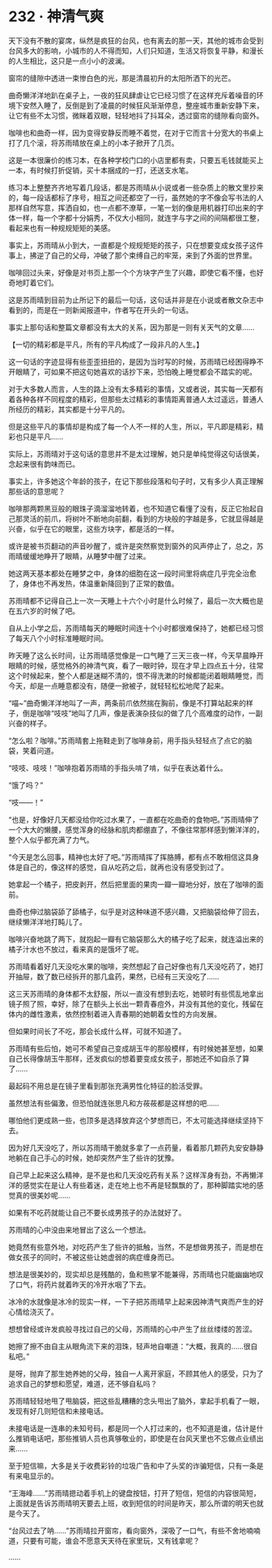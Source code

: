 # 232 · 神清气爽

天下没有不散的宴席，纵然是疯狂的台风，也有离去的那一天，其他的城市会受到台风多大的影响，小城市的人不得而知，人们只知道，生活又将恢复平静，和漫长的人生相比，这只是一点小小的波澜。

窗帘的缝隙中透进一束惨白色的光，那是清晨初升的太阳所洒下的光芒。

曲奇懒洋洋地趴在桌子上，一夜的狂风肆虐让它已经习惯了在这样充斥着噪音的环境下安然入睡了，反倒是到了凌晨的时候狂风渐渐停息，整座城市重新安静下来，让它有些不太习惯，微眯着双眼，轻轻地抖了抖耳朵，透过窗帘的缝隙看向窗外。

咖啡也和曲奇一样，因为变得安静反而睡不着觉，在对于它而言十分宽大的书桌上打了几个滚，将苏雨晴放在桌上的小本子掀开了几页。

这是一本很廉价的练习本，在各种学校门口的小店里都有卖，只要五毛钱就能买上一本，有时候打折促销，买十本捆成的一打，还送支水笔。

练习本上整整齐齐地写着几段话，都是苏雨晴从小说或者一些杂质上的散文里抄来的，每一段话都标了序号，相互之间还都空了一行，虽然她的字不像会写书法的人那样自然写意，挥洒自如，也一点都不潦草，一笔一划的像是用机器打印出来的字体一样，每一个字都十分娟秀，不仅大小相同，就连字与字之间的间隔都很工整，看起来也有一种规规矩矩的美感。

事实上，苏雨晴从小到大，一直都是个规规矩矩的孩子，只在想要变成女孩子这件事上，拂逆了自己的父母，冲破了那个束缚自己的牢笼，来到了外面的世界里。

咖啡回过头来，好像是对书页上那一个个方块字产生了兴趣，即使它看不懂，也好奇地盯着它们。

这是苏雨晴到目前为止所记下的最后一句话，这句话并非是在小说或者散文杂志中看到的，而是在一则新闻报道中，作者写在开头的一句话。

事实上那句话和整篇文章都没有太大的关系，因为那是一则有关天气的文章……

【一切的精彩都是平凡，所有的平凡构成了一段非凡的人生。】

这一句话的字迹显得有些歪歪扭扭的，是因为当时写的时候，苏雨晴已经困得睁不开眼睛了，可如果不把这句她喜欢的话抄下来，恐怕晚上睡觉都会不踏实的呢。

对于大多数人而言，人生的路上没有太多精彩的事情，又或者说，其实每一天都有着各种各样不同程度的精彩，但那些太过精彩的事情距离普通人太过遥远，普通人所经历的精彩，其实都是十分平凡的。

但是这些平凡的事情却是构成了每一个人不一样的人生，所以，平凡即是精彩，精彩也只是平凡……

实际上，苏雨晴对于这句话的意思并不是太过理解，她只是单纯觉得这句话很美，念起来很有韵味而已。

事实上，许多她这个年龄的孩子，在记下那些段落和句子时，又有多少人真正理解那些话的意思呢？

咖啡那两颗黑豆般的眼珠子滴溜溜地转着，也不知道它看懂了没有，反正它抬起自己那灵活的前爪，将树叶不断地向前翻，看到的方块般的字越是多，它就显得越是兴奋，似乎在它的眼里，这些方块字，都是活的一样。

或许是被书页翻动的声音吵醒了，或许是突然察觉到窗外的风声停止了，总之，苏雨晴缓缓地睁开了眼睛，从睡梦中醒了过来。

她这两天基本都处在睡梦之中，身体的细胞在这一段时间里将病症几乎完全治愈了，身体也不再发热，体温重新降回到了正常的数值。

苏雨晴都不记得自己上一次一天睡上十六个小时是什么时候了，最后一次大概也是在五六岁的时候了吧。

自从上小学之后，苏雨晴每天的睡眠时间连十个小时都很难保持了，她都已经习惯了每天八个小时标准睡眠时间。

昨天睡了这么长时间，让苏雨晴感觉像是一口气睡了三天三夜一样，今天早晨睁开眼睛的时候，感觉格外的神清气爽，看了一眼时钟，现在才早上四点五十分，往常这个时候起来，整个人都是迷糊不清的，恨不得洗漱的时候都能闭着眼睛睡觉，而今天，却是一点睡意都没有，随便一掀被子，就轻轻松松地爬了起来。

“喵~”曲奇懒洋洋地叫了一声，两条前爪依然揣在胸前，像是不打算站起来的样子，倒是咖啡“吱吱”地叫了几声，像是表演杂技似的做了几个高难度的动作，一副兴奋的样子。

“怎么啦？咖啡。”苏雨晴套上拖鞋走到了咖啡身前，用手指头轻轻点了点它的脑袋，笑着问道。

“吱吱、吱吱！”咖啡抱着苏雨晴的手指头啃了啃，似乎在表达着什么。

“饿了吗？”

“吱——！”

“也是，好像好几天都没给你吃过水果了，一直都在吃曲奇的食物吧。”苏雨晴伸了一个大大的懒腰，感觉浑身的经脉和肌肉都绷直了，不像往常那样感到懒洋洋的，整个人似乎都充满了力气。

“今天是怎么回事，精神也太好了吧。”苏雨晴挥了挥胳膊，都有点不敢相信这具身体是自己的，像这样的感觉，自从吃药之后，就再也没有感受到过了。

她拿起一个橘子，把皮剥开，然后把里面的果肉一瓣一瓣地分好，放在了咖啡的面前。

曲奇也伸过脑袋舔了舔橘子，似乎是对这种味道不感兴趣，又把脑袋给伸了回去，继续懒洋洋地打盹儿了。

咖啡兴奋地跳了两下，就抱起一瓣有它脑袋那么大的橘子吃了起来，就连溢出来的橘子汁水也不放过，看来真的是饿坏了呢。

苏雨晴看着好几天没吃水果的咖啡，突然想起了自己好像也有几天没吃药了，她打开抽屉，数了数已经拆开的那几盒药，果然，已经有三天没吃了……

这三天苏雨晴的身体都不太舒服，所以一直没有想到去吃，她顿时有些慌乱地拿出镜子照了照，幸好，除了在额头上长出一颗青春痘外，并没有其他的变化，残留在体内的雌性激素，依然控制着进入青春期的她朝着女性的方向发展。

但如果时间长了不吃，那会长成什么样，可就不知道了。

苏雨晴有些后怕，她可不希望自己变成胡玉牛的那般模样，有时候她甚至想，如果自己长得像胡玉牛那样，还发疯似的想着要变成女孩子，那她还不如自杀了算了……

最起码不用总是在镜子里看到那张充满男性化特征的脸活受罪。

虽然想法有些偏激，但恐怕就连张思凡和方莜莜都是这样想的吧……

哪怕他们更成熟一些，也顶多是选择放弃这个梦想而已，不太可能选择继续坚持下去。

因为好几天没吃了，所以苏雨晴干脆就多拿了一点药量，看着那几颗药丸安安静静地躺在自己手心的时候，她却突然产生了些许的犹豫。

自己早上起来这么精神，是不是也和几天没吃药有关系？这样浑身有劲，不再懒洋洋的感觉实在是让人有些着迷，走在地上也不再是轻飘飘的了，那种脚踏实地的感觉真的很美妙呢……

如果有不吃药就能让自己不要长成男孩子的办法就好了。

苏雨晴的心中没由来地冒出了这么一个想法。

她竟然有些意外地，对吃药产生了些许的抵触，当然，不是想做男孩子，而是想在做女孩子的同时，不被这些让她虚弱的病症缠身而已。

想法是很美妙的，现实却总是残酷的，鱼和熊掌不能兼得，苏雨晴也只能幽幽地叹了口气，将药片就着昨天的冷开水咽了下去。

冰冷的水就像是冰冷的现实一样，一下子把苏雨晴早上起来因神清气爽而产生的好心情给浇灭了。

想想曾经或许发疯般寻找过自己的父母，苏雨晴的心中产生了丝丝缕缕的苦涩。

她擦了擦不由自主从眼角流下来的泪珠，轻声地自嘲道：“大概，我真的……很自私吧。”

是呀，抛弃了那生她养她的父母，独自一人离开家庭，不顾其他人的感受，只为了追求自己的梦想和愿望，难道，还不够自私吗？

苏雨晴轻轻地甩了甩脑袋，把这些乱糟糟的念头甩出了脑外，拿起手机看了一眼，发现有好几则短信和未接电话。

未接电话是一连串的未知号码，都是同一个人打过来的，也不知道是谁，估计是什么推销电话吧，那些推销人员也真够敬业的，即使是在台风天里也不忘做点业绩出来……

至于短信嘛，大多是关于收费彩铃的垃圾广告和中了头奖的诈骗短信，只有一条是有来电显示的。

“王海峰……”苏雨晴摁动着手机上的键盘按钮，打开了短信，短信的内容很简短，上面就是告诉苏雨晴明天要去上班，收到短信的时间是昨天，那么所谓的明天也就是今天了。

“台风过去了呐……”苏雨晴拉开窗帘，看向窗外，深吸了一口气，有些不舍地喃喃道，只要有可能，谁会不愿意天天待在家里玩，又有钱拿呢？

……
